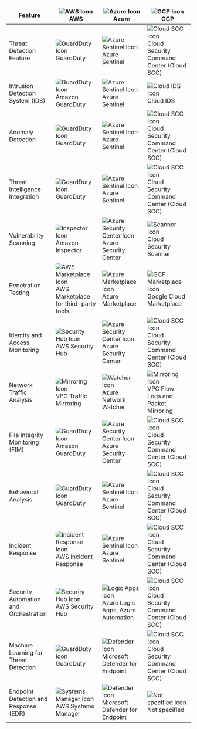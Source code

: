 | Feature                               | ![AWS Icon](https://img.icons8.com/color/24/000000/amazon-web-services.png) AWS | ![Azure Icon](https://img.icons8.com/color/24/000000/microsoft-azure.png) Azure | ![GCP Icon](https://img.icons8.com/color/24/000000/google-cloud-platform.png) GCP |
|---------------------------------------|-----------------------------------------|----------------------------------------|--------------------------------------------|
| Threat Detection Feature              | ![GuardDuty Icon](https://img.icons8.com/color/24/000000/search-property.png) GuardDuty | ![Azure Sentinel Icon](https://img.icons8.com/color/24/000000/sentinel.png) Azure Sentinel | ![Cloud SCC Icon](https://img.icons8.com/color/24/000000/data-protection.png) Cloud Security Command Center (Cloud SCC) |
| Intrusion Detection System (IDS)      | ![GuardDuty Icon](https://img.icons8.com/color/24/000000/search-property.png) Amazon GuardDuty | ![Azure Sentinel Icon](https://img.icons8.com/color/24/000000/sentinel.png) Azure Sentinel | ![Cloud IDS Icon](https://img.icons8.com/color/24/000000/intrusion-detection-system.png) Cloud IDS |
| Anomaly Detection                     | ![GuardDuty Icon](https://img.icons8.com/color/24/000000/search-property.png) GuardDuty | ![Azure Sentinel Icon](https://img.icons8.com/color/24/000000/sentinel.png) Azure Sentinel | ![Cloud SCC Icon](https://img.icons8.com/color/24/000000/data-protection.png) Cloud Security Command Center (Cloud SCC) |
| Threat Intelligence Integration       | ![GuardDuty Icon](https://img.icons8.com/color/24/000000/search-property.png) GuardDuty | ![Azure Sentinel Icon](https://img.icons8.com/color/24/000000/sentinel.png) Azure Sentinel | ![Cloud SCC Icon](https://img.icons8.com/color/24/000000/data-protection.png) Cloud Security Command Center (Cloud SCC) |
| Vulnerability Scanning                | ![Inspector Icon](https://img.icons8.com/color/24/000000/security-checked.png) Amazon Inspector | ![Azure Security Center Icon](https://img.icons8.com/color/24/000000/shield.png) Azure Security Center | ![Scanner Icon](https://img.icons8.com/color/24/000000/scan-stock.png) Cloud Security Scanner |
| Penetration Testing                   | ![AWS Marketplace Icon](https://img.icons8.com/color/24/000000/online-marketplace.png) AWS Marketplace for third-party tools | ![Azure Marketplace Icon](https://img.icons8.com/color/24/000000/online-marketplace.png) Azure Marketplace | ![GCP Marketplace Icon](https://img.icons8.com/color/24/000000/online-marketplace.png) Google Cloud Marketplace |
| Identity and Access Monitoring        | ![Security Hub Icon](https://img.icons8.com/color/24/000000/security-checked.png) AWS Security Hub | ![Azure Security Center Icon](https://img.icons8.com/color/24/000000/shield.png) Azure Security Center | ![Cloud SCC Icon](https://img.icons8.com/color/24/000000/data-protection.png) Cloud Security Command Center (Cloud SCC) |
| Network Traffic Analysis              | ![Mirroring Icon](https://img.icons8.com/color/24/000000/network-card.png) VPC Traffic Mirroring | ![Watcher Icon](https://img.icons8.com/color/24/000000/network-monitor.png) Azure Network Watcher | ![Mirroring Icon](https://img.icons8.com/color/24/000000/network-card.png) VPC Flow Logs and Packet Mirroring |
| File Integrity Monitoring (FIM)      | ![GuardDuty Icon](https://img.icons8.com/color/24/000000/search-property.png) Amazon GuardDuty | ![Azure Security Center Icon](https://img.icons8.com/color/24/000000/shield.png) Azure Security Center | ![Cloud SCC Icon](https://img.icons8.com/color/24/000000/data-protection.png) Cloud Security Command Center (Cloud SCC) |
| Behavioral Analysis                   | ![GuardDuty Icon](https://img.icons8.com/color/24/000000/search-property.png) GuardDuty | ![Azure Sentinel Icon](https://img.icons8.com/color/24/000000/sentinel.png) Azure Sentinel | ![Cloud SCC Icon](https://img.icons8.com/color/24/000000/data-protection.png) Cloud Security Command Center (Cloud SCC) |
| Incident Response                     | ![Incident Response Icon](https://img.icons8.com/color/24/000000/crisis.png) AWS Incident Response | ![Azure Sentinel Icon](https://img.icons8.com/color/24/000000/sentinel.png) Azure Sentinel | ![Cloud SCC Icon](https://img.icons8.com/color/24/000000/data-protection.png) Cloud Security Command Center (Cloud SCC) |
| Security Automation and Orchestration | ![Security Hub Icon](https://img.icons8.com/color/24/000000/security-checked.png) AWS Security Hub | ![Logic Apps Icon](https://img.icons8.com/color/24/000000/workflow.png) Azure Logic Apps, Azure Automation | ![Cloud SCC Icon](https://img.icons8.com/color/24/000000/data-protection.png) Cloud Security Command Center (Cloud SCC) |
| Machine Learning for Threat Detection | ![GuardDuty Icon](https://img.icons8.com/color/24/000000/search-property.png) GuardDuty | ![Defender Icon](https://img.icons8.com/color/24/000000/security-checked.png) Microsoft Defender for Endpoint | ![Cloud SCC Icon](https://img.icons8.com/color/24/000000/data-protection.png) Cloud Security Command Center (Cloud SCC) |
| Endpoint Detection and Response (EDR) | ![Systems Manager Icon](https://img.icons8.com/color/24/000000/online-support.png) AWS Systems Manager | ![Defender Icon](https://img.icons8.com/color/24/000000/security-checked.png) Microsoft Defender for Endpoint | ![Not specified Icon](https://img.icons8.com/fluent/24/000000/error.png) Not specified |
